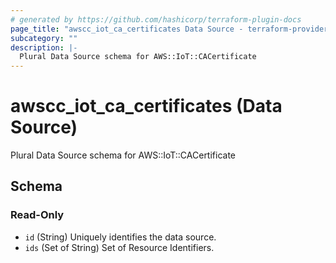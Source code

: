 ```yaml
---
# generated by https://github.com/hashicorp/terraform-plugin-docs
page_title: "awscc_iot_ca_certificates Data Source - terraform-provider-awscc"
subcategory: ""
description: |-
  Plural Data Source schema for AWS::IoT::CACertificate
---
```


# awscc_iot_ca_certificates (Data Source)

Plural Data Source schema for AWS::IoT::CACertificate



<!-- schema generated by tfplugindocs -->
## Schema

### Read-Only

- `id` (String) Uniquely identifies the data source.
- `ids` (Set of String) Set of Resource Identifiers.


